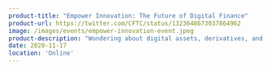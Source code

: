 ```yaml
---
product-title: "Empower Innovation: The Future of Digital Finance"
product-url: https://twitter.com/CFTC/status/1323648673037864962
image: /images/events/empower-innovation-event.jpeg
product-description: "Wondering about digital assets, derivatives, and DeFi? Prepare your questions for the third and final virtual event — The Future of Digital Finance."  
date: 2020-11-17
location: 'Online'
---
```

